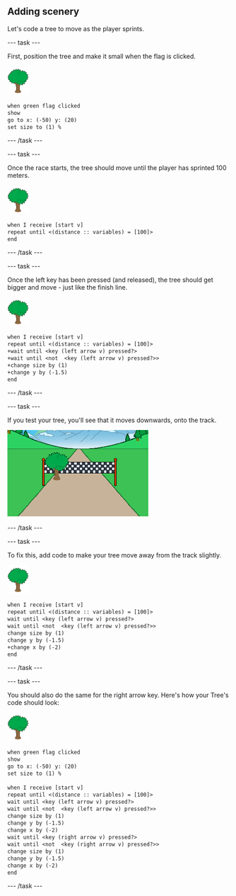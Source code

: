 ## Adding scenery

Let's code a tree to move as the player sprints.

--- task ---

First, position the tree and make it small when the flag is clicked.

![tree sprite](images/tree-sprite.png)

```blocks3
when green flag clicked
show
go to x: (-50) y: (20)
set size to (1) %
```

--- /task ---


--- task ---

Once the race starts, the tree should move until the player has sprinted 100 meters.

![tree sprite](images/tree-sprite.png)

```blocks3
when I receive [start v]
repeat until <(distance :: variables) = [100]>
end

```

--- /task ---

--- task ---

Once the left key has been pressed (and released), the tree should get bigger and move - just like the finish line.

![tree sprite](images/tree-sprite.png)

```blocks3
when I receive [start v]
repeat until <(distance :: variables) = [100]>
+wait until <key (left arrow v) pressed?>
+wait until <not  <key (left arrow v) pressed?>>
+change size by (1)
+change y by (-1.5)
end
```

--- /task ---

--- task ---

If you test your tree, you'll see that it moves downwards, onto the track.

![tree moved onto the track](images/sprint-tree-bug.png)

--- /task ---

--- task ---

To fix this, add code to make your tree move away from the track slightly.

![tree sprite](images/tree-sprite.png)

```blocks3
when I receive [start v]
repeat until <(distance :: variables) = [100]>
wait until <key (left arrow v) pressed?>
wait until <not  <key (left arrow v) pressed?>>
change size by (1)
change y by (-1.5)
+change x by (-2)
end
```

--- /task ---

--- task ---

You should also do the same for the right arrow key. Here's how your Tree's code should look:

![tree sprite](images/tree-sprite.png)

```blocks3
when green flag clicked
show
go to x: (-50) y: (20)
set size to (1) %

when I receive [start v]
repeat until <(distance :: variables) = [100]>
wait until <key (left arrow v) pressed?>
wait until <not  <key (left arrow v) pressed?>>
change size by (1)
change y by (-1.5)
change x by (-2)
wait until <key (right arrow v) pressed?>
wait until <not  <key (right arrow v) pressed?>>
change size by (1)
change y by (-1.5)
change x by (-2)
end
```

--- /task ---


